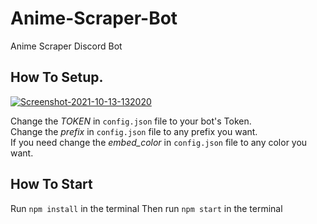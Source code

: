 # Anime-Scraper-Bot
Anime Scraper Discord Bot

## How To Setup.
<a href="https://imgbb.com/"><img src="https://i.ibb.co/mvJFvqh/Screenshot-2021-10-13-132020.png" alt="Screenshot-2021-10-13-132020" border="0"></a>

Change the *TOKEN* in `config.json` file to your bot's Token. </br>
Change the *prefix* in `config.json` file to any prefix you want. </br>
If you need change the *embed_color* in `config.json` file to any color you want.

## How To Start
Run `npm install` in the terminal
Then run `npm start` in the terminal
